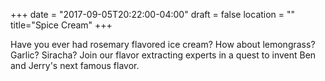 +++
date = "2017-09-05T20:22:00-04:00"
draft = false
location = ""
title="Spice Cream"
+++

Have you ever had rosemary flavored ice cream? How about lemongrass? Garlic? Siracha? Join our flavor extracting experts in a quest to invent Ben and Jerry's next famous flavor.
